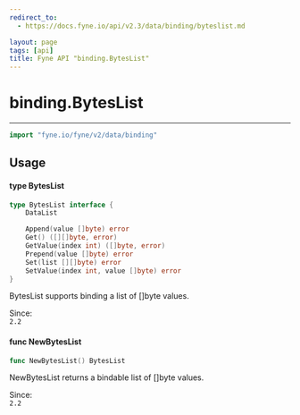 ```yaml
---
redirect_to:
  - https://docs.fyne.io/api/v2.3/data/binding/byteslist.md

layout: page
tags: [api]
title: Fyne API "binding.BytesList"
---
```



# binding.BytesList
---
```go
import "fyne.io/fyne/v2/data/binding"
```

## Usage

#### type BytesList

```go
type BytesList interface {
	DataList

	Append(value []byte) error
	Get() ([][]byte, error)
	GetValue(index int) ([]byte, error)
	Prepend(value []byte) error
	Set(list [][]byte) error
	SetValue(index int, value []byte) error
}
```

BytesList supports binding a list of []byte values.


<div class="since">Since: <code>
2.2</code></div>

#### func  NewBytesList

```go
func NewBytesList() BytesList
```
NewBytesList returns a bindable list of []byte values.


<div class="since">Since: <code>
2.2</code></div>
